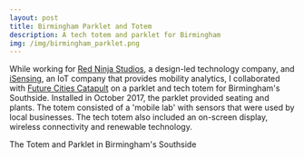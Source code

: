 ```yaml
---
layout: post
title: Birmingham Parklet and Totem
description: A tech totem and parklet for Birmingham
img: /img/birmingham_parklet.png
---
```

  
While working for <a href="http://www.redninja.co.uk/">Red Ninja Studios</a>, a design-led technology company, and <a href="http://isensing.co.uk/">iSensing</a>, an IoT company that provides mobility analytics, I collaborated with <a href="https://futurecities.catapult.org.uk/">Future Cities Catapult</a> on a parklet and tech totem for Birmingham's Southside. Installed in October 2017, the parklet provided seating and plants. The totem consisted of a 'mobile lab' with sensors that were used by local businesses. The tech totem also included an on-screen display, wireless connectivity and renewable technology.

<div class="col">
	<img class="col" src="{{ site.baseurl }}/img/birmingham_parklet.png" alt="" title=""/>
</div>

<div class="col three caption">
	The Totem and Parklet in Birmingham's Southside
</div>
